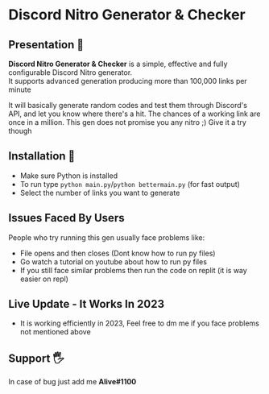 # Discord Nitro Generator & Checker

## Presentation 📖
**Discord Nitro Generator & Checker** is a simple, effective and fully configurable Discord Nitro generator.  
It supports advanced generation producing more than 100,000 links per minute

It will basically generate random codes and test them through Discord's API, and let you know where there's a hit.
The chances of a working link are once in a million. This gen does not promise you any nitro ;) Give it a try though

## Installation 💾

- Make sure Python is installed
- To run type `python main.py`/`python bettermain.py` (for fast output)
- Select the number of links you want to generate

## Issues Faced By Users
People who try running this gen usually face problems like:
- File opens and then closes (Dont know how to run py files)
- Go watch a tutorial on youtube about how to run py files
- If you still face similar problems then run the code on replit (it is way easier on repl)

## Live Update - It Works In 2023
- It is working efficiently in 2023, Feel free to dm me if you face problems not mentioned above

## Support 🖐
In case of bug just add me **Alive#1100**

